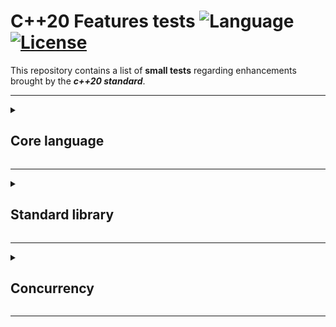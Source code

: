 # C++20 Features tests ![Language](https://img.shields.io/badge/language-C++20-orange.svg) [![License](https://img.shields.io/badge/license-MIT-blue.svg)](./LICENSE.md)

This repository contains a list of **small tests** regarding enhancements brought by the **_c++20 standard_**.

--------

<details>
<summary>

## Core language

</summary>

<details>
<summary>

### Modules

</summary>

- [An example worth 1000 words](modules/)

</details>

<details>
<summary>

### Concepts

</summary>

- TODO So much to say...

</details>

<details>
<summary>

### Attributes

</summary>

- [\[\[likely\]\]](attributes/likely_unlikely.cpp)
- [\[\[unlikely\]\]](attributes/likely_unlikely.cpp)
- [\[\[nodiscard\]\]](attributes/nodiscard.cpp)
- [\[\[no_unique_address\]\]](attributes/no_unique_address.cpp)

</details>

<details>
<summary>

### Keywords

</summary>

- [consteval](keywords/consteval.cpp)
- [constinit](keywords/constinit.cpp)

</details>

<details>
<summary>

### Lambdas

</summary>

- [Using template parameters](lambdas/template-params.cpp)
- [Implicit copy of `this`](lambdas/implicit-this.cpp)
- [Unevaluated contexts](lambdas/unevaluated-contexts.cpp)

</details>

<details>
<summary>

### Designated initialization

</summary>

- [Aggregate initialization](designated_initialization/aggregate_initialization.cpp)
- [Named initialization](designated_initialization/named_initialization.cpp)

</details>

<details>
<summary>

### Templates

</summary>

- [Conditionally explicit constructors](templates/cond-exp-cstr.cpp)
- [Non type template parameters](templates/non-type-params.cpp)

</details>

<details>
<summary>

### Spaceship operator

</summary>

- [Ordering pre-c++20](ordering/ordering-before.cpp)
- [Ordering now](ordering/ordering-since.cpp)
- [The compiler-generated `<=>`](ordering/compiler-generated.cpp)
- [The pointer case](ordering/pointer-case.cpp)
- [Comparisons at compile-time](ordering/compile-time.cpp)
- [Priorities](ordering/priorities.cpp)

</details>

<details>
<summary>

### Miscellaneous

</summary>

- [`volatile` type qualifier deprecation](misc/volatile.cpp)
- [Range-based for loop with initializers](misc/range-based.cpp)
- [virtual `constexpr` functions](misc/virtual-constexpr.cpp)
- [`enum` in local scopes](misc/enum-local.cpp)

</details>

</details>

--------

<details>
<summary>

## Standard library

</summary>

<details>
<summary>

### std::span

</summary>

- [generalities](stl/span/generalities.cpp)
- [automatic size deduction](stl/span/automatic-size-deduction.cpp)
- [reallocations management](stl/span/reallocations_management.cpp)
- [initialization from pointer and size](stl/span/init_from_pointer.cpp)
- [modifying underlying elements](stl/span/modifying_elems.cpp)
- [addressing underlying elements](stl/span/addressing_elems.cpp)

</details>

<details>
<summary>

### Containers improvments

</summary>

- [std::erase_if](stl/containers/erase_if.cpp)
- [std::string(_view) prefix/suffix](stl/containers/string_prefix_suffix.cpp)
- [std::contains - associative containers](stl/containers/contains_associative_containers.cpp)
- [constexpr improvments](stl/containers/constexpr-improvments.cpp)
- [std::array creation](stl/containers/array-creation.cpp)
</details>

<details>
<summary>

### std::ranges library

</summary>

- [range and view concepts](stl/ranges/concepts.cpp)
- [range adaptors](stl/ranges/adaptors.cpp)
- [range algorithms on STL containers](stl/ranges/algo-on-containers.cpp)
- [projections](stl/ranges/projections.cpp)

</details>

<details>
<summary>

### Arithmetic utilities

</summary>

- [Mathematical constants](stl/arithmetic/math-constants.cpp)
- [Midpoint and linear interpolation](stl/arithmetic/midpoint-linear.cpp)
- [Safe comparison of integers](stl/arithmetic/safe-comparison.cpp)
- [Bit manipulation](stl/arithmetic/bit-manipulation.cpp)

</details>

<details>
<summary>

### Time and calendar

</summary>

- [Time of day](stl/time/time-of-day.cpp)
- [Calendar dates](stl/time/calendar-dates.cpp)
- [TIme zones](stl/time/time-zones.cpp)

</details>

<details>
<summary>

### std::format library

</summary>

- [Principles](stl/format/principles.cpp)
- [Extensibility](stl/format/extensibility.cpp)

</details>

</details>

--------

<details>
<summary>

## Concurrency

</summary>

</details>

--------